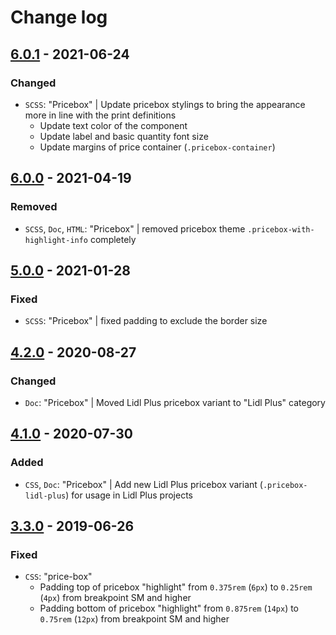# Change log

## [6.0.1](https://github.com/cake-hub/lidl-web-bootstrap_theme/tree/v6.0.1) - 2021-06-24

### Changed

* `SCSS`: "Pricebox" | Update pricebox stylings to bring the appearance more in line with the print definitions
  * Update text color of the component
  * Update label and basic quantity font size
  * Update margins of price container (`.pricebox-container`)


## [6.0.0](https://github.com/cake-hub/lidl-web-bootstrap_theme/tree/v6.0.0) - 2021-04-19

### Removed

* `SCSS`, `Doc`, `HTML`: "Pricebox" | removed pricebox theme `.pricebox-with-highlight-info` completely


## [5.0.0](https://github.com/cake-hub/lidl-web-bootstrap_theme/tree/v5.0.0) - 2021-01-28

### Fixed

* `SCSS`: "Pricebox" | fixed padding to exclude the border size


## [4.2.0](https://github.com/cake-hub/web-css_framework/tree/v4.2.0) - 2020-08-27

### Changed

* `Doc`: "Pricebox" | Moved Lidl Plus pricebox variant to "Lidl Plus" category


## [4.1.0](https://github.com/cake-hub/web-css_framework/tree/v4.1.0) - 2020-07-30

### Added

* `CSS`, `Doc`: "Pricebox" | Add new Lidl Plus pricebox variant (`.pricebox-lidl-plus`) for usage in Lidl Plus projects


## [3.3.0](https://www.secrz.de/bitbucket/projects/CAKE/repos/phoenix/browse?at=refs%2Ftags%2Fv3.3.0) - 2019-06-26

### Fixed

* `CSS`: "price-box"
  * Padding top of pricebox "highlight" from `0.375rem` (`6px`) to `0.25rem` (`4px`) from breakpoint SM and higher
  * Padding bottom of pricebox "highlight" from `0.875rem` (`14px`) to `0.75rem` (`12px`) from breakpoint SM and higher
